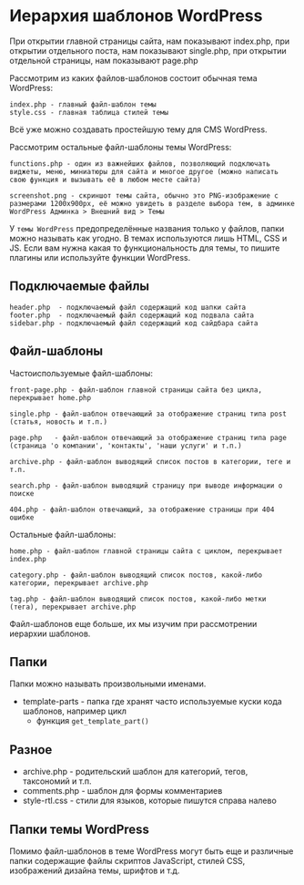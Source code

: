 # Иерархия шаблонов WordPress
При открытии главной страницы сайта, нам показывают index.php, при открытии отдельного поста, нам показывают single.php, при открытии отдельной страницы, нам показывают page.php

Рассмотрим из каких файлов-шаблонов состоит обычная тема WordPress:

    index.php - главный файл-шаблон темы
    style.css - главная таблица стилей темы

Всё уже можно создавать простейшую тему для CMS WordPress.

Рассмотрим остальные файл-шаблоны темы WordPress:

    functions.php - один из важнейших файлов, позволяющий подключать виджеты, меню, миниатюры для сайта и многое другое (можно написать свою функция и вызывать её в любом месте сайта)

    screenshot.png - скриншот темы сайта, обычно это PNG-изображение с размерами 1200x900px, её можно увидеть в разделе выбора тем, в админке WordPress Админка > Внешний вид > Темы

У `темы WordPress` предопределённые названия только у файлов, папки можно называть как угодно. В темах используются лишь HTML, CSS и JS. Если вам нужна какая то функциональность для темы, то пишите плагины или используйте функции WordPress.

## Подключаемые файлы

    header.php  - подключаемый файл содержащий код шапки сайта
    footer.php  - подключаемый файл содержащий код подвала сайта
    sidebar.php - подключаемый файл содержащий код сайдбара сайта

## Файл-шаблоны
Частоиспользуемые файл-шаблоны:

    front-page.php - файл-шаблон главной страницы сайта без цикла, перекрывает home.php

    single.php - файл-шаблон отвечающий за отображение страниц типа post (статья, новость и т.п.)

    page.php   - файл-шаблон отвечающий за отображение страниц типа page (страница 'о компании', 'контакты', 'наши услуги' и т.п.)

    archive.php - файл-шаблон выводящий список постов в категории, теге и т.п.

    search.php - файл-шаблон выводящий страницу при выводе информации о поиске

    404.php - файл-шаблон отвечающий, за отображение страницы при 404 ошибке

Остальные файл-шаблоны:

    home.php - файл-шаблон главной страницы сайта с циклом, перекрывает index.php
    
    category.php - файл-шаблон выводящий список постов, какой-либо категории, перекрывает archive.php
    
    tag.php - файл-шаблон выводящий список постов, какой-либо метки (тега), перекрывает archive.php

Файл-шаблонов еще больше, их мы изучим при рассмотрении иерархии шаблонов.

## Папки
Папки можно называть произвольными именами.
- template-parts - папка где хранят часто используемые куски кода шаблонов, например цикл
    - функция `get_template_part()`

## Разное
- archive.php - родительский шаблон для категорий, тегов, таксономий и т.п.
- comments.php - шаблон для формы комментариев
- style-rtl.css - стили для языков, которые пишутся справа налево

## Папки темы WordPress
Помимо файл-шаблонов в теме WordPress могут быть еще и различные папки содержащие файлы скриптов JavaScript, стилей CSS, изображений дизайна темы, шрифтов и т.д.
